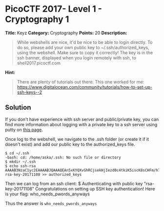 # PicoCTF 2017- Level 1 - Cryptography 1

**Title:** Keyz
**Category:** Cryptography
**Points:** 20
**Description:**

>While webshells are nice, it'd be nice to be able to login directly. To do so, please add your own public key to ~/.ssh/authorized_keys, using the webshell. Make sure to copy it correctly! The key is in the ssh banner, displayed when you login remotely with ssh, to shell2017.picoctf.com

**Hint:**

>There are plenty of tutorials out there. This one worked for me: https://www.digitalocean.com/community/tutorials/how-to-set-up-ssh-keys--2

## Solution
If you don't have experience with ssh server and public/private key, you can find more information about logging with a private key to a ssh server using putty on [this page](https://system.cs.kuleuven.be/cs/system/security/ssh/setupkeys/putty-with-key.html).

Once log to the webshell, we navigate to the .ssh folder (or create it if it doesn't exist) and add our public key to the authorized_keys file.

	$ cd ~/.ssh
	-bash: cd: /home/aska/.ssh: No such file or directory
	$ mkdir ~/.ssh
	$ echo ssh-rsa AAAAB3NzaC1yc2EAAAABJQAAAQEAn5xKYQXvGhRCjsekHjIezd0c4tkiK5iscK8sCHFm/h7DvDOrNtTH4PmCtomyDkyYB/kaXPhhDwQUfVPvnl+FPZbsy0HVh3dmvXlDDXGYEB960hIo8mnJ76o6wxH2+3fHCcgb10PU+20+2BZeZG0/fWqNid9txtwc9Xt2245Rdzf3gFieUSstSd9VHeAy7XIVvznOcjM7yI/Nx+cMep+7euu8yjLeI0o4+ROIO0L9rr/1NVlWOrhIO0OWQ2r6Xb5tx2eLTbWSMUdJleAAYdyJn5MLf7/O2nkAOWp2Rb0N8eouoM1IpIgCW1SqeoNYr2NrA4tmp9pgOxp/gAPzJxjc1Q== rsa-key-20171108 >> authorized_keys

Then we can log from an ssh client:
	$ Authenticating with public key "rsa-key-20171108"
	Congratulations on setting up SSH key authentication!
	Here is your flag: who_needs_pwords_anyways
	
Thus the answer is `who_needs_pwords_anyways`
